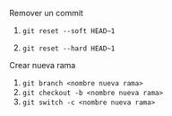 Remover un commit

1. `git reset --soft HEAD~1`

2. `git reset --hard HEAD~1`

Crear nueva rama

1. `git branch <nombre nueva rama>`
2. `git checkout -b <nombre nueva rama>`
3. `git switch -c <nombre nueva rama>`

